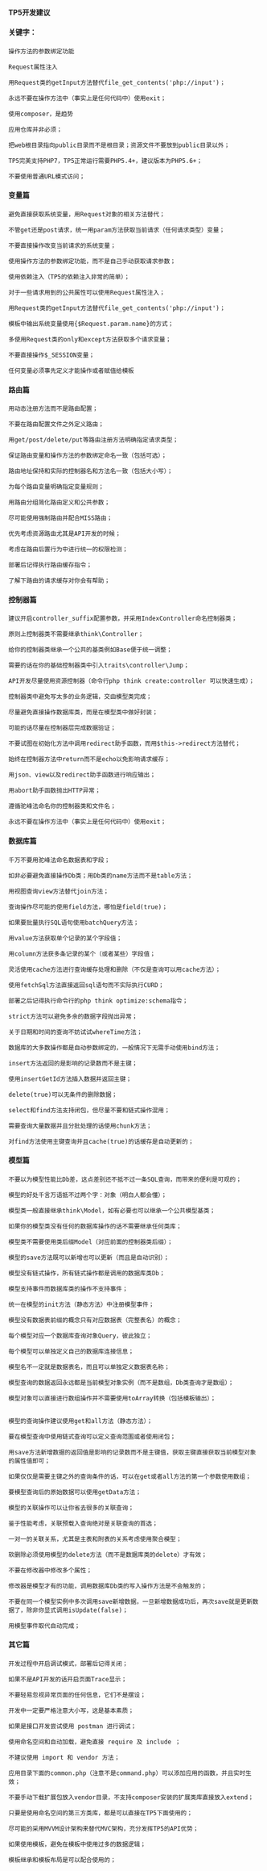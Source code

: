 #### TP5开发建议
#### 关键字：

    操作方法的参数绑定功能

    Request属性注入

    用Request类的getInput方法替代file_get_contents('php://input')；

    永远不要在操作方法中（事实上是任何代码中）使用exit；

    使用composer，是趋势

    应用仓库并非必须；

    把web根目录指向public目录而不是根目录；资源文件不要放到public目录以外；

    TP5完美支持PHP7，TP5正常运行需要PHP5.4+，建议版本为PHP5.6+；

    不要使用普通URL模式访问；



#### 变量篇

    避免直接获取系统变量，用Request对象的相关方法替代；

    不管get还是post请求，统一用param方法获取当前请求（任何请求类型）变量；

    不要直接操作改变当前请求的系统变量；

    使用操作方法的参数绑定功能，而不是自己手动获取请求参数；

    使用依赖注入（TP5的依赖注入非常的简单）；

    对于一些请求用到的公共属性可以使用Request属性注入；

    用Request类的getInput方法替代file_get_contents('php://input')；

    模板中输出系统变量使用{$Request.param.name}的方式；

    多使用Request类的only和except方法获取多个请求变量；

    不要直接操作$_SESSION变量；

    任何变量必须事先定义才能操作或者赋值给模板


#### 路由篇

    用动态注册方法而不是路由配置；

    不要在路由配置文件之外定义路由；

    用get/post/delete/put等路由注册方法明确指定请求类型；

    保证路由变量和操作方法的参数绑定命名一致（包括可选）；

    路由地址保持和实际的控制器名和方法名一致（包括大小写）；

    为每个路由变量明确指定变量规则；

    用路由分组简化路由定义和公共参数；

    尽可能使用强制路由并配合MISS路由；

    优先考虑资源路由尤其是API开发的时候；

    考虑在路由后置行为中进行统一的权限检测；

    部署后记得执行路由缓存指令；

    了解下路由的请求缓存对你会有帮助；


#### 控制器篇


    建议开启controller_suffix配置参数，并采用IndexController命名控制器类；

    原则上控制器类不需要继承think\Controller；

    给你的控制器类继承一个公共的基类例如Base便于统一调整；

    需要的话在你的基础控制器类中引入traits\controller\Jump；

    API开发尽量使用资源控制器（命令行php think create:controller 可以快速生成）；

    控制器类中避免写太多的业务逻辑，交由模型类完成；

    尽量避免直接操作数据库类，而是在模型类中做好封装；

    可能的话尽量在控制器层完成数据验证；

    不要试图在初始化方法中调用redirect助手函数，而用$this->redirect方法替代；

    始终在控制器方法中return而不是echo以免影响请求缓存；

    用json、view以及redirect助手函数进行响应输出；

    用abort助手函数抛出HTTP异常；

    遵循驼峰法命名你的控制器类和文件名；

    永远不要在操作方法中（事实上是任何代码中）使用exit；


#### 数据库篇


    千万不要用驼峰法命名数据表和字段；

    如非必要避免直接操作Db类；用Db类的name方法而不是table方法；

    用视图查询view方法替代join方法；

    查询操作尽可能的使用field方法，哪怕是field(true)；

    如果要批量执行SQL语句使用batchQuery方法；

    用value方法获取单个记录的某个字段值；

    用column方法获多条记录的某个（或者某些）字段值；

    灵活使用cache方法进行查询缓存处理和删除（不仅是查询可以用cache方法）；

    使用fetchSql方法直接返回sql语句而不实际执行CURD；

    部署之后记得执行命令行的php think optimize:schema指令；

    strict方法可以避免多余的数据字段抛出异常；

    关于日期和时间的查询不妨试试whereTime方法；

    数据库的大多数操作都是自动参数绑定的，一般情况下无需手动使用bind方法；

    insert方法返回的是影响的记录数而不是主键；

    使用insertGetId方法插入数据并返回主键；

    delete(true)可以无条件的删除数据；

    select和find方法支持闭包，但尽量不要和链式操作混用；

    需要查询大量数据并且分批处理的话使用chunk方法；

    对find方法使用主键查询并且cache(true)的话缓存是自动更新的；


#### 模型篇


    不要以为模型性能比Db差，这点差别还不抵不过一条SQL查询，而带来的便利是可观的；

    模型的好处千言万语抵不过两个字：对象（明白人都会懂）；

    模型类一般直接继承think\Model，如有必要也可以继承一个公共模型基类；

    如果你的模型类没有任何的数据库操作的话不需要继承任何类库；

    模型类不需要使用类后缀Model（对应前面的控制器类后缀）；

    模型的save方法既可以新增也可以更新（而且是自动识别）；

    模型没有链式操作，所有链式操作都是调用的数据库类Db；

    模型支持事件而数据库类的操作不支持事件；

    统一在模型的init方法（静态方法）中注册模型事件；

    模型没有数据表前缀的概念只有对应数据表（完整表名）的概念；

    每个模型对应一个数据库查询对象Query，彼此独立；

    每个模型可以单独定义自己的数据库连接信息；

    模型名不一定就是数据表名，而且可以单独定义数据表名称；

    模型查询的数据返回永远都是当前模型对象实例（而不是数组，Db类查询才是数组）；

    模型对象可以直接进行数组操作并不需要使用toArray转换（包括模板输出）；


    模型的查询操作建议使用get和all方法（静态方法）；

    要在模型查询中使用链式查询可以定义查询范围或者使用闭包；

    用save方法新增数据的返回值是影响的记录数而不是主键值，获取主键直接获取当前模型对象的属性值即可；

    如果仅仅是需要主键之外的查询条件的话，可以在get或者all方法的第一个参数使用数组；

    要模型查询后的原始数据可以使用getData方法；

    模型的关联操作可以让你省去很多的关联查询；

    鉴于性能考虑，关联预载入查询绝对是关联查询的首选；

    一对一的关联关系，尤其是主表和附表的关系考虑使用聚合模型；

    软删除必须使用模型的delete方法（而不是数据库类的delete）才有效；

    不要在修改器中修改多个属性；

    修改器是模型才有的功能，调用数据库Db类的写入操作方法是不会触发的；

    不要在同一个模型实例中多次调用save新增数据，一旦新增数据成功后，再次save就是更新数据了，除非你显式调用isUpdate(false)；

    用模型事件取代自动完成；


#### 其它篇


    开发过程中开启调试模式，部署后记得关闭；

    如果不是API开发的话开启页面Trace显示；

    不要轻易忽视异常页面的任何信息，它们不是摆设；

    开发中一定要严格注意大小写，这是基本素质；

    如果是接口开发尝试使用 postman 进行调试；

    使用命名空间和自动加载，避免直接 require 及 include ；

    不建议使用 import 和 vendor 方法；

    应用目录下面的common.php（注意不是command.php）可以添加应用的函数，并且实时生效；

    不要手动下载扩展包放入vendor目录，不支持composer安装的扩展类库直接放入extend；

    只要是使用命名空间的第三方类库，都是可以直接在TP5下面使用的；

    尽可能的采用MVVM设计架构来替代MVC架构，充分发挥TP5的API优势；

    如果使用模板，避免在模板中使用过多的数据逻辑；
    
    模板继承和模板布局是可以配合使用的；